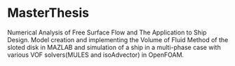 # MasterThesis
Numerical Analysis of Free Surface Flow and The Application to Ship Design. 
Model creation and implementing the Volume of Fluid Method of the sloted disk in MAZLAB and simulation of a ship in a
multi-phase case with various VOF solvers(MULES and isoAdvector) in OpenFOAM.
